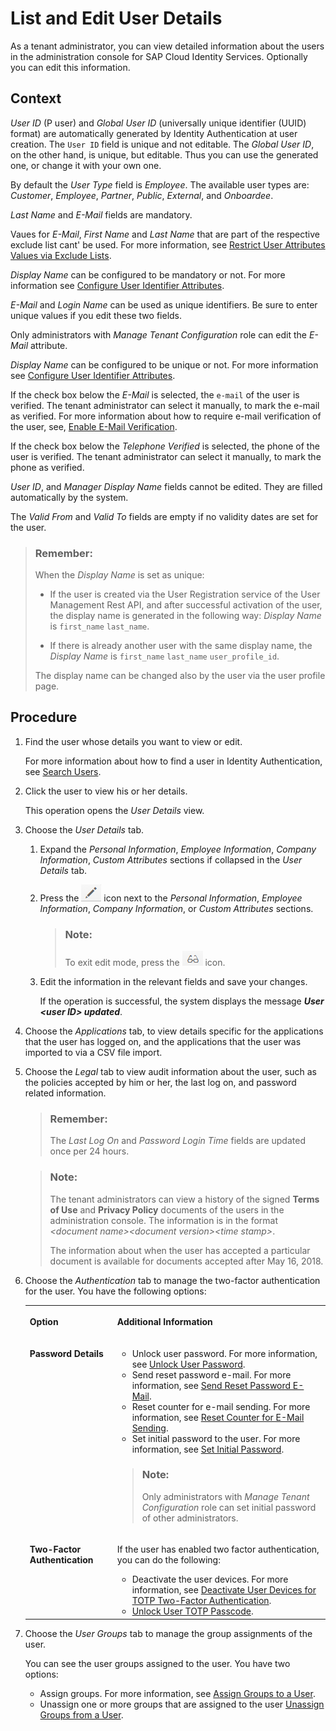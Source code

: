 <!-- loio045cb01bd2034b05a69e1a626e46570f -->

# List and Edit User Details

As a tenant administrator, you can view detailed information about the users in the administration console for SAP Cloud Identity Services. Optionally you can edit this information.



<a name="loio045cb01bd2034b05a69e1a626e46570f__context_awh_phy_4mb"/>

## Context

 *User ID* \(P user\) and *Global User ID* \(universally unique identifier \(UUID\) format\) are automatically generated by Identity Authentication at user creation. The `User ID` field is unique and not editable. The *Global User ID*, on the other hand, is unique, but editable. Thus you can use the generated one, or change it with your own one.

By default the *User Type* field is *Employee*. The available user types are: *Customer*, *Employee*, *Partner*, *Public*, *External*, and *Onboardee*.

*Last Name* and *E-Mail* fields are mandatory.

Vaues for *E-Mail*, *First Name* and *Last Name* that are part of the respective exclude list cant' be used. For more information, see [Restrict User Attributes Values via Exclude Lists](restrict-user-attributes-values-via-exclude-lists-cb108c2.md).

*Display Name* can be configured to be mandatory or not. For more information see [Configure User Identifier Attributes](configure-user-identifier-attributes-8b9fa88.md).

*E-Mail* and *Login Name* can be used as unique identifiers. Be sure to enter unique values if you edit these two fields.

Only administrators with *Manage Tenant Configuration* role can edit the *E-Mail* attribute.

*Display Name* can be configured to be unique or not. For more information see [Configure User Identifier Attributes](configure-user-identifier-attributes-8b9fa88.md).

If the check box below the *E-Mail* is selected, the `e-mail` of the user is verified. The tenant administrator can select it manually, to mark the e-mail as verified. For more information about how to require e-mail verification of the user, see, [Enable E-Mail Verification](enable-e-mail-verification-483d26c.md).

If the check box below the *Telephone Verified* is selected, the phone of the user is verified. The tenant administrator can select it manually, to mark the phone as verified.

*User ID*, and *Manager Display Name* fields cannot be edited. They are filled automatically by the system.

The *Valid From* and *Valid To* fields are empty if no validity dates are set for the user.

> ### Remember:  
> When the *Display Name* is set as unique:
> 
> -   If the user is created via the User Registration service of the User Management Rest API, and after successful activation of the user, the display name is generated in the following way: *Display Name* is `first_name` `last_name`.
> 
> -   If there is already another user with the same display name, the *Display Name* is `first_name` `last_name` `user_profile_id`.
> 
> 
> The display name can be changed also by the user via the user profile page.



## Procedure

1.  Find the user whose details you want to view or edit.

    For more information about how to find a user in Identity Authentication, see [Search Users](search-users-06078a6.md).

2.  Click the user to view his or her details.

    This operation opens the *User Details* view.

3.  Choose the *User Details* tab.

    1.  Expand the *Personal Information*, *Employee Information*, *Company Information*, *Custom Attributes* sections if collapsed in the *User Details* tab.

    2.  Press the ![](images/Edit_User_Details_e96801b.png) icon next to the *Personal Information*, *Employee Information*, *Company Information*, or *Custom Attributes* sections.

        > ### Note:  
        > To exit edit mode, press the ![](images/Read_Mode_Icon_f173d35.png) icon.


    1.  Edit the information in the relevant fields and save your changes.

        If the operation is successful, the system displays the message ***User <user ID\> updated***.


4.  Choose the *Applications* tab, to view details specific for the applications that the user has logged on, and the applications that the user was imported to via a CSV file import.

5.  Choose the *Legal* tab to view audit information about the user, such as the policies accepted by him or her, the last log on, and password related information.

    > ### Remember:  
    > The *Last Log On* and *Password Login Time* fields are updated once per 24 hours.

    > ### Note:  
    > The tenant administrators can view a history of the signed **Terms of Use** and **Privacy Policy** documents of the users in the administration console. The information is in the format *<document name\><document version\><time stamp\>*.
    > 
    > The information about when the user has accepted a particular document is available for documents accepted after May 16, 2018.

6.  Choose the *Authentication* tab to manage the two-factor authentication for the user. You have the following options:


    <table>
    <tr>
    <th valign="top">

    Option


    
    </th>
    <th valign="top">

    Additional Information


    
    </th>
    </tr>
    <tr>
    <td valign="top">

    **Password Details**


    
    </td>
    <td valign="top">

    -   Unlock user password. For more information, see [Unlock User Password](unlock-user-password-9172552.md).
    -   Send reset password e-mail. For more information, see [Send Reset Password E-Mail](send-reset-password-e-mail-da55abf.md).
    -   Reset counter for e-mail sending. For more information, see [Reset Counter for E-Mail Sending](reset-counter-for-e-mail-sending-08f634b.md).
    -   Set initial password to the user. For more information, see [Set Initial Password](set-initial-password-16149d5.md).

    > ### Note:  
    > Only administrators with *Manage Tenant Configuration* role can set initial password of other administrators.


    
    </td>
    </tr>
    <tr>
    <td valign="top">

    **Two-Factor Authentication**


    
    </td>
    <td valign="top">

    If the user has enabled two factor authentication, you can do the following:

    -   Deactivate the user devices. For more information, see [Deactivate User Devices for TOTP Two-Factor Authentication](deactivate-user-devices-for-totp-two-factor-authentication-87324d5.md).
    -   [Unlock User TOTP Passcode](unlock-user-totp-passcode-cb6615d.md).


    
    </td>
    </tr>
    </table>
    
7.  Choose the *User Groups* tab to manage the group assignments of the user.

    You can see the user groups assigned to the user. You have two options:

    -   Assign groups. For more information, see [Assign Groups to a User](assign-groups-to-a-user-bfdeb9c.md).
    -   Unassign one or more groups that are assigned to the user [Unassign Groups from a User](unassign-groups-from-a-user-4353735.md).


